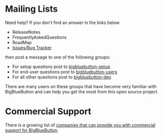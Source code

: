 # Mailing Lists #

Need help?  If you don't find an answer in the links below

  * ReleaseNotes
  * FrequentlyAskedQuestions
  * RoadMap
  * [Issues/Bug Tracker](IssuesInstructions.md)

then post a message to one of the following groups:

  * For setup questions post to [bigbluebutton-setup](http://groups.google.com/group/bigbluebutton-setup/topics?gvc=2)
  * For end-user questions post to [bigbluebutton-users](http://groups.google.com/group/bigbluebutton-users/topics?gvc=2)
  * For all other questions post to [bigbluebutton-dev](http://groups.google.com/group/bigbluebutton-dev/topics?gvc=2)

There are many users on these groups that have become very familiar with BigBlueButton and can help you get the most from this open source project.

# Commercial Support #
There is a growing list of [companies that can provide you with commercial support for BigBlueButton](http://bigbluebutton.org/commercial-support).